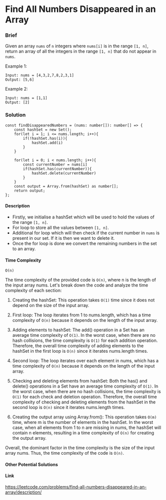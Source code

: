 # Find All Numbers Disappeared in an Array

### Brief

Given an array `nums` of `n` integers where `nums[i]` is in the range `[1, n]`, return an array of all the integers in the range `[1, n]` that do not appear in `nums`.

Example 1:

```
Input: nums = [4,3,2,7,8,2,3,1]
Output: [5,6]
```

Example 2:

```
Input: nums = [1,1]
Output: [2]
```

### Solution

```
const findDisappearedNumbers = (nums: number[]): number[] => {
    const hashSet = new Set();
    for(let i = 1; i <= nums.length; i++){
        if(!hashSet.has(i)){
            hashSet.add(i)
        }
    }

    for(let i = 0; i < nums.length; i++){
        const currentNumber = nums[i]
        if(hashSet.has(currentNumber)){
            hashSet.delete(currentNumber)
        }
    }
    const output = Array.from(hashSet) as number[];
    return output;
};
```

#### Description

- Firstly, we initialise a hashSet which will be used to hold the values of the range `[1, n]`.
- For loop to store all the values between `[1, n]`.
- Additional for loop which will then check if the current number in `nums` is present in our set. If it is then we want to delete it.
- Once the for loop is done we convert the remaining numbers in the set to an array.

#### Time Complexity

`O(n)`

The time complexity of the provided code is `O(n)`, where n is the length of the input array nums. Let's break down the code and analyze the time complexity of each section:

1. Creating the hashSet: This operation takes `O(1)` time since it does not depend on the size of the input array.

2. First loop: The loop iterates from 1 to nums.length, which has a time complexity of `O(n)` because it depends on the length of the input array.

3. Adding elements to hashSet: The add() operation in a Set has an average time complexity of `O(1)`. In the worst case, when there are no hash collisions, the time complexity is `O(1)` for each addition operation. Therefore, the overall time complexity of adding elements to the hashSet in the first loop is `O(n)` since it iterates nums.length times.

4. Second loop: The loop iterates over each element in nums, which has a time complexity of `O(n)` because it depends on the length of the input array.

5. Checking and deleting elements from hashSet: Both the has() and delete() operations in a Set have an average time complexity of `O(1)`. In the worst case, when there are no hash collisions, the time complexity is `O(1)` for each check and deletion operation. Therefore, the overall time complexity of checking and deleting elements from the hashSet in the second loop is `O(n)` since it iterates nums.length times.

6. Creating the output array using Array.from(): This operation takes `O(m)` time, where m is the number of elements in the hashSet. In the worst case, when all elements from 1 to n are missing in nums, the hashSet will contain n elements, resulting in a time complexity of `O(n)` for creating the output array.

Overall, the dominant factor in the time complexity is the size of the input array nums. Thus, the time complexity of the code is `O(n)`.

#### Other Potential Solutions

#### Link

https://leetcode.com/problems/find-all-numbers-disappeared-in-an-array/description/
